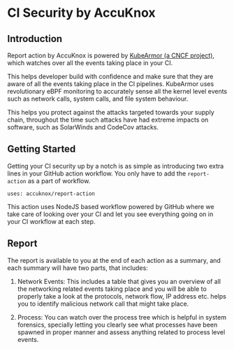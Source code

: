 # CI Security by AccuKnox

## Introduction
Report action by AccuKnox is powered by [KubeArmor (a CNCF project)](kubearmor.io), which
watches over all the events taking place in your CI. 

This helps developer build with confidence and make sure that they are aware of all the events
taking place in the CI pipelines. KubeArmor uses revolutionary eBPF monitoring to accurately 
sense all the kernel level events such as network calls, system calls, and file system behaviour. 

This helps you protect against the attacks targeted towards your supply chain, throughout the time
such attacks have had extreme impacts on software, such as SolarWinds and CodeCov attacks. 

## Getting Started
Getting your CI security up by a notch is as simple as introducing two extra lines in your
GitHub action workflow. You only have to add the `report-action` as a part of workflow.

```
uses: accuknox/report-action
```

This action uses NodeJS based workflow powered by GitHub where we take care of looking over your
CI and let you see everything going on in your CI workflow at each step. 

## Report
The report is available to you at the end of each action as a summary, and each summary will have 
two parts, that includes:

1) Network Events: 
This includes a table that gives you an overview of all the networking related events taking place
and you will be able to properly take a look at the protocols, network flow, IP address etc. helps
you to identify malicious network call that might take place. 

2) Process:
You can watch over the process tree which is helpful in system forensics, specially letting you 
clearly see what processes have been spawned in proper manner and assess anything related to process
level events.
